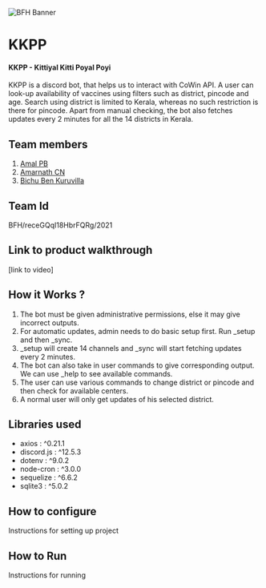 ![BFH Banner](https://trello-attachments.s3.amazonaws.com/542e9c6316504d5797afbfb9/542e9c6316504d5797afbfc1/39dee8d993841943b5723510ce663233/Frame_19.png)  

# KKPP 
#### KKPP - Kittiyal Kitti Poyal Poyi   
KKPP is a discord bot, that helps us to interact with CoWin API. A user can look-up availability of vaccines using filters such as district, pincode and age. 
Search using district is limited to Kerala, whereas no such restriction is there for pincode. Apart from manual checking, the bot also fetches updates every 
2 minutes for all the 14 districts in Kerala.

## Team members  
1. [Amal PB](https://github.com/meamalpb)   
2. [Amarnath CN](https://github.com/cnamar)
3. [Bichu Ben Kuruvilla](https://github.com/ben-jnr)

## Team Id   
BFH/receGQqI18HbrFQRg/2021

## Link to product walkthrough   
[link to video]

## How it Works ? 
1. The bot must be given administrative permissions, else it may give incorrect outputs.
2. For automatic updates, admin needs to do basic setup first. Run \_setup and then \_sync. 
3. \_setup will create 14 channels and \_sync will start fetching updates every 2 minutes.
4. The bot can also take in user commands to give corresponding output. We can use \_help to see available commands.  
5. The user can use various commands to change district or pincode and then check for available centers.
6. A normal user will only get updates of his selected district.

## Libraries used    
- axios      : ^0.21.1    
- discord.js : ^12.5.3   
- dotenv     : ^9.0.2   
- node-cron  : ^3.0.0   
- sequelize  : ^6.6.2   
- sqlite3    : ^5.0.2   

## How to configure   
Instructions for setting up project

## How to Run    
Instructions for running
